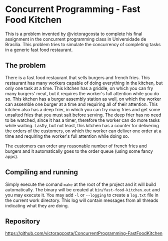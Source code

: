 # Concurrent Programming - Fast Food Kitchen

This is a problem invented by @victoragcosta to complete his final assignment in
the concurrent programming class in Universidade de Brasília. This problem tries
to simulate the concurrency of completing tasks in a generic fast food restaurant.

## The problem

There is a fast food restaurant that sells burgers and french fries. This
restaurant has many workers capable of doing everything in the kitchen, but only
one task at a time. This kitchen has a griddle, on which you can fry many burgers'
meat, but it requires the worker's full attention while you do so. This kitchen
has a burger assembly station as well, on which the worker can assemble one burger
at a time and requiring all of their attention. This kitchen also has a deep frier,
in which you can fry many fries and get some unsalted fries that you must salt
before serving. The deep frier has no need to be watched, since it has a timer,
therefore the worker can do more tasks while waiting. Lastly, but not least, this
kitchen has a counter for delivering the orders of the customers, on which the
worker can deliver one order at a time and requiring the worker's full attention
while doing so.

The customers can order any reasonable number of french fries and burgers and it
automatically goes to the order queue (using some fancy apps).

## Compiling and running

Simply execute the comand `make` at the root of the project and it will build
automatically. The binary will be created at `bin/fast-food-kitchen.out` and you
may execute it. You may add `-l` or `--logging` to create a `log.txt` file in the
current work directory. This log will contain messages from all threads indicating
what they are doing.

## Repository

https://github.com/victoragcosta/ConcurrentProgramming-FastFoodKitchen
